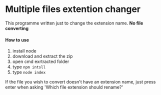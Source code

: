 # Multiple files extention changer

This programme written just to change the extension name. **No file converting**

#### How to use
1. install node
2. download and extract the zip
3. open cmd exrtracted folder
4. type `npm intsll`
5. type `node index`

If the file you wish to convert doesn't have an extension name, just press enter when asking 'Which file extension should rename?'
